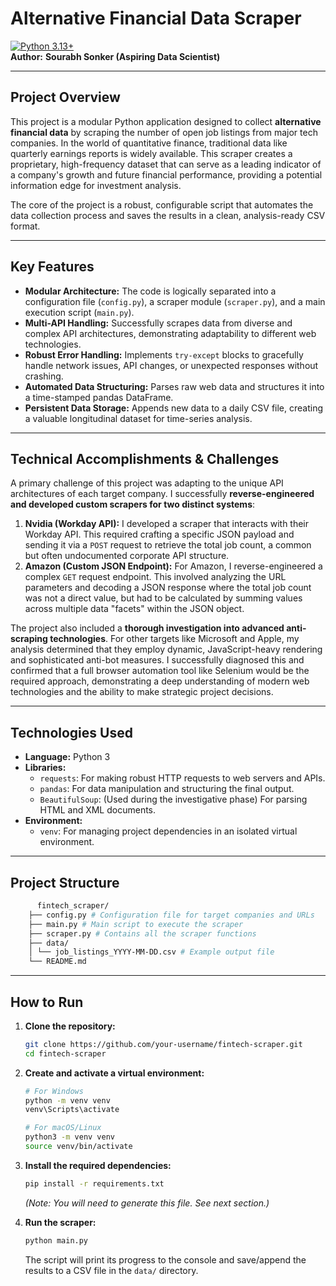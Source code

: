 # Alternative Financial Data Scraper

[![Python 3.13+](https://img.shields.io/badge/python-3.13+-blue.svg)](https://www.python.org/downloads/release/python-3100/)                                                                                                
**Author:** **Sourabh Sonker (Aspiring Data Scientist)**

---

## Project Overview

This project is a modular Python application designed to collect **alternative financial data** by scraping the number of open job listings from major tech companies. In the world of quantitative finance, traditional data like quarterly earnings reports is widely available. This scraper creates a proprietary, high-frequency dataset that can serve as a leading indicator of a company's growth and future financial performance, providing a potential information edge for investment analysis.

The core of the project is a robust, configurable script that automates the data collection process and saves the results in a clean, analysis-ready CSV format.


---

## Key Features

*   **Modular Architecture:** The code is logically separated into a configuration file (`config.py`), a scraper module (`scraper.py`), and a main execution script (`main.py`).
*   **Multi-API Handling:** Successfully scrapes data from diverse and complex API architectures, demonstrating adaptability to different web technologies.
*   **Robust Error Handling:** Implements `try-except` blocks to gracefully handle network issues, API changes, or unexpected responses without crashing.
*   **Automated Data Structuring:** Parses raw web data and structures it into a time-stamped pandas DataFrame.
*   **Persistent Data Storage:** Appends new data to a daily CSV file, creating a valuable longitudinal dataset for time-series analysis.

---

## Technical Accomplishments & Challenges

A primary challenge of this project was adapting to the unique API architectures of each target company. I successfully **reverse-engineered and developed custom scrapers for two distinct systems**:

1.  **Nvidia (Workday API):** I developed a scraper that interacts with their Workday API. This required crafting a specific JSON payload and sending it via a `POST` request to retrieve the total job count, a common but often undocumented corporate API structure.
2.  **Amazon (Custom JSON Endpoint):** For Amazon, I reverse-engineered a complex `GET` request endpoint. This involved analyzing the URL parameters and decoding a JSON response where the total job count was not a direct value, but had to be calculated by summing values across multiple data "facets" within the JSON object.

The project also included a **thorough investigation into advanced anti-scraping technologies**. For other targets like Microsoft and Apple, my analysis determined that they employ dynamic, JavaScript-heavy rendering and sophisticated anti-bot measures. I successfully diagnosed this and confirmed that a full browser automation tool like Selenium would be the required approach, demonstrating a deep understanding of modern web technologies and the ability to make strategic project decisions.

---

## Technologies Used

*   **Language:** Python 3
*   **Libraries:**
    *   `requests`: For making robust HTTP requests to web servers and APIs.
    *   `pandas`: For data manipulation and structuring the final output.
    *   `BeautifulSoup`: (Used during the investigative phase) For parsing HTML and XML documents.
*   **Environment:**
    *   `venv`: For managing project dependencies in an isolated virtual environment.

---

## Project Structure

   ```bash
         fintech_scraper/
       ├── config.py # Configuration file for target companies and URLs
       ├── main.py # Main script to execute the scraper
       ├── scraper.py # Contains all the scraper functions
       ├── data/
       │ └── job_listings_YYYY-MM-DD.csv # Example output file
       └── README.md
   ```
---

## How to Run

1.  **Clone the repository:**
    ```bash
    git clone https://github.com/your-username/fintech-scraper.git
    cd fintech-scraper
    ```

2.  **Create and activate a virtual environment:**
    ```bash
    # For Windows
    python -m venv venv
    venv\Scripts\activate

    # For macOS/Linux
    python3 -m venv venv
    source venv/bin/activate
    ```

3.  **Install the required dependencies:**
    ```bash
    pip install -r requirements.txt
    ```
    *(Note: You will need to generate this file. See next section.)*

4.  **Run the scraper:**
    ```bash
    python main.py
    ```
    The script will print its progress to the console and save/append the results to a CSV file in the `data/` directory.

